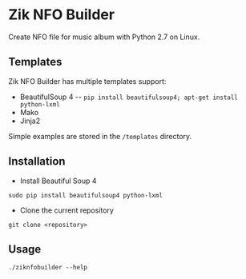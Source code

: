 # Zik NFO Builder

Create NFO file for music album with Python 2.7 on Linux.

## Templates

Zik NFO Builder has multiple templates support:

* BeautifulSoup 4 -- `pip install beautifulsoup4; apt-get install python-lxml`
* Mako
* Jinja2

Simple examples are stored in the `/templates` directory.

## Installation

* Install Beautiful Soup 4

```
sudo pip install beautifulsoup4 python-lxml
```

* Clone the current repository

```
git clone <repository>
```

## Usage

```
./ziknfobuilder --help
```

